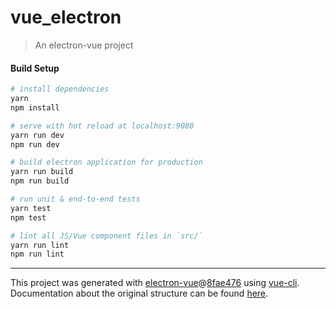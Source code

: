# vue_electron

> An electron-vue project

#### Build Setup

``` bash
# install dependencies
yarn
npm install

# serve with hot reload at localhost:9080
yarn run dev
npm run dev

# build electron application for production
yarn run build
npm run build

# run unit & end-to-end tests
yarn test
npm test

# lint all JS/Vue component files in `src/`
yarn run lint
npm run lint

```

---

This project was generated with [electron-vue](https://github.com/SimulatedGREG/electron-vue)@[8fae476](https://github.com/SimulatedGREG/electron-vue/tree/8fae4763e9d225d3691b627e83b9e09b56f6c935) using [vue-cli](https://github.com/vuejs/vue-cli). Documentation about the original structure can be found [here](https://simulatedgreg.gitbooks.io/electron-vue/content/index.html).
